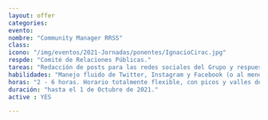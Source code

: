 ```yaml
---
layout: offer
categories: 
evento: 
nombre: "Community Manager RRSS"
class: 
icono: "/img/eventos/2021-Jornadas/ponentes/IgnacioCirac.jpg"
respde: "Comité de Relaciones Públicas."
tareas: "Redacción de posts para las redes sociales del Grupo y respuesta a comentarios o preguntas sobre dichas publicaciones. Propuesta de iniciativas para aumentar el número de seguidores de las cuentas del Grupo en RRSS."
habilidades: "Manejo fluido de Twitter, Instagram y Facebook (o al menos de las dos primeras); buenas dotes comunicativas (extroversión, amabilidad, empatía, capacidad para moderar conversaciones) y de expresión escrita (coherencia, cohesión y adecuación del texto; capacidad de síntesis). Creatividad. Capacidad de trabajo en equipo y proactividad. Capacidad de autocrítica constructiva."
horas: "2 - 6 horas. Horario totalmente flexible, con picos y valles de trabajo a lo largo del curso y parones garantizados en todos los períodos de examen (parciales y finales)."
duración: "hasta el 1 de Octubre de 2021."
active : YES

---
```

